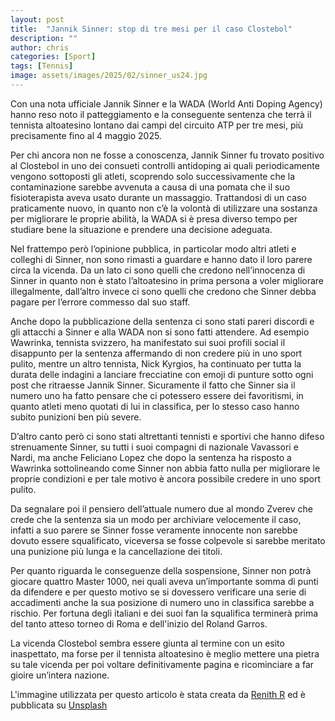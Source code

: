 ```yaml
---
layout: post
title:  "Jannik Sinner: stop di tre mesi per il caso Clostebol"
description: ""
author: chris
categories: [Sport]
tags: [Tennis]
image: assets/images/2025/02/sinner_us24.jpg
---
```

Con una nota ufficiale Jannik Sinner e la WADA (World Anti Doping Agency) hanno reso noto il patteggiamento e la conseguente sentenza che terrà il tennista altoatesino lontano dai campi del circuito ATP per tre mesi, più precisamente fino al 4 maggio 2025.

Per chi ancora non ne fosse a conoscenza, Jannik Sinner fu trovato positivo al Clostebol in uno dei consueti controlli antidoping ai quali periodicamente vengono sottoposti gli atleti, scoprendo solo successivamente che la contaminazione sarebbe avvenuta a causa di una pomata che il suo  fisioterapista aveva usato durante un massaggio. Trattandosi di un caso praticamente nuovo, in quanto non c’è la volontà di utilizzare una sostanza per migliorare le proprie abilità, la WADA si è presa diverso tempo per studiare bene la situazione e prendere una decisione adeguata.

Nel frattempo però l’opinione pubblica, in particolar modo altri atleti e colleghi di Sinner, non sono rimasti a guardare e hanno dato il loro parere circa la vicenda. Da un lato ci sono quelli che credono nell’innocenza di Sinner in quanto non è stato l’altoatesino in prima persona a voler migliorare illegalmente, dall’altro invece ci sono quelli che credono che Sinner debba pagare per l’errore commesso dal suo staff. 

Anche dopo la pubblicazione della sentenza ci sono stati pareri discordi e gli attacchi a Sinner e alla WADA non si sono fatti attendere. Ad esempio Wawrinka, tennista svizzero, ha manifestato sui suoi profili social il disappunto per la sentenza affermando di non credere più in uno sport pulito, mentre un altro tennista, Nick Kyrgios, ha continuato per tutta la durata delle indagini a lanciare frecciatine con emoji di punture sotto ogni post che ritraesse Jannik Sinner. Sicuramente il fatto che Sinner sia il numero uno ha fatto pensare che ci potessero essere dei favoritismi, in quanto atleti meno quotati di lui in classifica, per lo stesso caso hanno subito punizioni ben più severe.

D’altro canto però ci sono stati altrettanti tennisti e sportivi che hanno difeso strenuamente Sinner, su tutti i suoi compagni di nazionale Vavassori e Nardi, ma anche Feliciano Lopez che dopo la sentenza ha risposto a Wawrinka sottolineando come Sinner non abbia fatto nulla per migliorare le proprie condizioni e per tale motivo è ancora possibile credere in uno sport pulito. 

Da segnalare poi il pensiero dell’attuale numero due al mondo Zverev che crede che la sentenza sia un modo per archiviare velocemente il caso, infatti a suo parere se Sinner fosse veramente innocente non sarebbe dovuto essere squalificato, viceversa se fosse colpevole si sarebbe meritato una punizione più lunga e la cancellazione dei titoli. 

Per quanto riguarda le conseguenze della sospensione, Sinner non potrà giocare quattro Master 1000, nei quali aveva un’importante somma di punti da difendere e per questo motivo se si dovessero verificare una serie di accadimenti anche la sua posizione di numero uno in classifica sarebbe a rischio. Per fortuna degli italiani e dei suoi fan la squalifica terminerà prima del tanto atteso torneo di Roma e dell'inizio del Roland Garros. 

La vicenda Clostebol sembra essere giunta al termine con un esito inaspettato, ma forse per il tennista altoatesino è meglio mettere una pietra su tale vicenda per poi voltare definitivamente pagina e ricominciare a far gioire un’intera nazione.





L'immagine utilizzata per questo articolo è stata creata da [Renith R](https://unsplash.com/photos/woman-holding-tennis-ball-and-racket-MLU_X1d3ofQ) ed è pubblicata su [Unsplash](https://unsplash.com/)